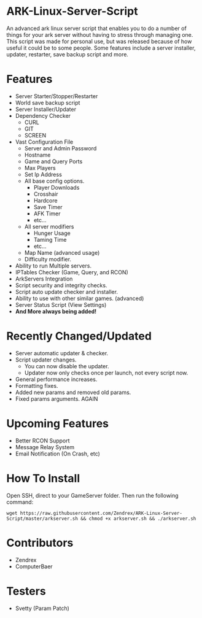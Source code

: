 # ARK-Linux-Server-Script
An advanced ark linux server script that enables you to do a number of things for your ark server without having to stress through managing one. This script was made for personal use, but was released because of how useful it could be to some people. Some features include a server installer, updater, restarter, save backup script and more.

# Features
- Server Starter/Stopper/Restarter
- World save backup script
- Server Installer/Updater
- Dependency Checker
  - CURL
  - GIT
  - SCREEN
- Vast Configuration File
  - Server and Admin Password
  - Hostname
  - Game and Query Ports
  - Max Players
  - Set Ip Address
  - All base config options.
    - Player Downloads
    - Crosshair
    - Hardcore
    - Save Timer
    - AFK Timer
    - etc...
  - All server modifiers
    - Hunger Usage
    - Taming Time
    - etc...
  - Map Name (advanced usage)
  - Difficulty modifier.
- Ability to run Multiple servers.
- IPTables Checker (Game, Query, and RCON)
- ArkServers Integration
- Script security and integrity checks.
- Script auto update checker and installer.
- Ability to use with other similar games. (advanced)
- Server Status Script (View Settings)
- **And More always being added!**


# Recently Changed/Updated
- Server automatic updater & checker.
- Script updater changes.
  - You can now disable the updater.
  - Updater now only checks once per launch, not every script now.
- General performance increases.
- Formatting fixes.
- Added new params and removed old params.
- Fixed params arguments. AGAIN

# Upcoming Features
- Better RCON Support
- Message Relay System
- Email Notification (On Crash, etc)

# How To Install
Open SSH, direct to your GameServer folder. Then run the following command:
````
wget https://raw.githubusercontent.com/Zendrex/ARK-Linux-Server-Script/master/arkserver.sh && chmod +x arkserver.sh && ./arkserver.sh
````

# Contributors
- Zendrex
- ComputerBaer

# Testers
- Svetty (Param Patch)
